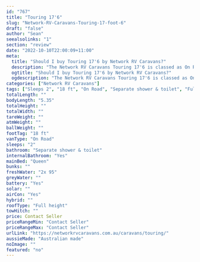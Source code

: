 ```yaml
---
id: "767"
title: "Touring 17'6"
slug: "Network-RV-Caravans-Touring-17-foot-6"
draft: "false"
author: "Sean"
seealsolinks: "1"
section: "review"
date: "2022-10-10T22:00:09+11:00"
meta:
  title: "Should I buy Touring 17'6 by Network RV Caravans?"
  description: "The Network RV Caravans Touring 17'6 is classed as On Road, and sleeps 2 people. It is Australian made and comes in at 18 ft. It generally has Separate shower & toilet."
  ogtitle: "Should I buy Touring 17'6 by Network RV Caravans?"
  ogdescription: "The Network RV Caravans Touring 17'6 is classed as On Road, and sleeps 2 people. It is Australian made and comes in at 18 ft. It generally has Separate shower & toilet."
categories: ["Network RV Caravans"]
tags: ["Sleeps 2", "18 ft", "On Road", "Separate shower & toilet", "Full height", "Price Unknown", "Australian made"]
totalLength: ""
bodyLength: "5.35"
totalHeight: ""
totalWidth: ""
tareWeight: ""
atmWeight: ""
ballWeight: ""
footTag: "18 ft"
vanType: "On Road"
sleeps: "2"
bathroom: "Separate shower & toilet"
internalBathroom: "Yes"
mainBed: "Queen"
bunks: ""
freshWater: "2x 95"
greyWater: ""
battery: "Yes"
solar: ""
airCon: "Yes"
hybrid: ""
roofType: "Full height"
towHitch: ""
price: Contact Seller
priceRangeMin: "Contact Seller"
priceRangeMax: "Contact Seller"
urlLink: "https://networkrvcaravans.com.au/caravans/touring/"
aussieMade: "Australian made"
noImage: ""
featured: "no"
---
```

